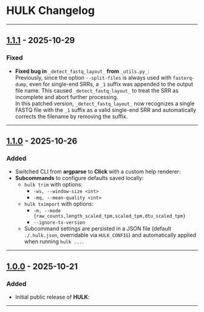 # **HULK** Changelog
---

## [1.1.1] - 2025-10-29
### Fixed
- **Fixed bug in** `_detect_fastq_layout_` **from** `_utils.py_`:  
Previously, since the option `--split-files` is always used with `fasterq-dump`, even for single-end SRRs, a `_1` suffix was appended to the output file name. This caused `_detect_fastq_layout_` to treat the SRR as incomplete and abort further processing.  
In this patched version, `_detect_fastq_layout_` now recognizes a single FASTQ file with the `_1` suffix as a valid single-end SRR and automatically corrects the filename by removing the suffix.


---

## [1.1.0] - 2025-10-26
### Added
- Switched CLI from **argparse** to **Click** with a custom help renderer:
- **Subcommands** to configure defaults saved locally:
  - `hulk trim` with options:
    - `-ws, --window-size <int>`
    - `-mq, --mean-quality <int>`
  - `hulk tximport` with options:
    - `-m, --mode {raw_counts,length_scaled_tpm,scaled_tpm,dtu_scaled_tpm}`
    - `--ignore-tx-version`
  - Subcommand settings are persisted in a JSON file (default `./.hulk.json`, overridable via `HULK_CONFIG`) and automatically applied when running `hulk ...`.

---

## [1.0.0] - 2025-10-21
### Added
- Initial public release of **HULK**:

---

[1.1.1]: https://github.com/m13paiva/hulk/releases/tag/v1.1.1
[1.1.0]: https://github.com/m13paiva/hulk/releases/tag/v1.1.0
[1.0.0]: https://github.com/m13paiva/hulk/releases/tag/v1.0.0

